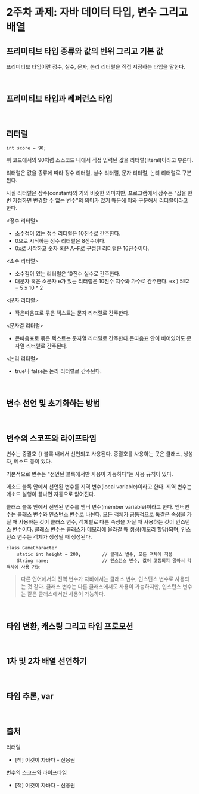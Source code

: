 # 2주차 과제: 자바 데이터 타입, 변수 그리고 배열

## 프리미티브 타입 종류와 값의 번위 그리고 기본 값

프리미티브 타입이란 정수, 실수, 문자, 논리 리터럴을 직접 저장하는 타입을 말한다. 

<br>

## 프리미티브 타입과 레퍼런스 타입

<br>

## 리터럴
```
int score = 90;
```

위 코드에서의 90처럼 소스코드 내에서 직접 입력된 값을 리터럴(literal)이라고 부른다. 

리터럴은 값을 종류에 따라 정수 리터럴, 실수 리터럴, 문자 리터럴, 논리 리터럴로 구분된다. 

사실 리터럴은 상수(constant)와 거의 비슷한 의미지만, 프로그램에서 상수는 "값을 한 번 지정하면 변경할 수 없는 변수"의 의미가 있기 때문에 이와 구분해서 리터럴이라고 한다. 

<정수 리터럴>
- 소수점이 없는 정수 리터럴은 10진수로 간주한다.
- 0으로 시작하는 정수 리터럴은 8진수이다.
- 0x로 시작하고 숫자 혹은 A~F로 구성된 리터럴은 16진수이다. 

<소수 리터럴>
- 소수점이 있는 리터럴은 10진수 실수로 간주한다. 
- 대문자 혹은 소문자 e가 있는 리터럴은 10진수 지수와 가수로 간주한다. ex ) 5E2 = 5 x 10 ^ 2

<문자 리터럴>
- 작은따옴표로 묶은 텍스트는 문자 리터럴로 간주한다. 

<문자열 리터럴>
- 큰따옴표로 묶은 텍스트는 문자열 리터럴로 간주한다.큰따옴표 안이 비어있어도 문자열 리터럴로 간주된다.

<논리 리터럴>
- true나 false는 논리 리터럴로 간주된다. 

<br>

## 변수 선언 및 초기화하는 방법

<br>

## 변수의 스코프와 라이프타임

변수는 중괄호 {} 블록 내에서 선언되고 사용된다. 중괄호를 사용하는 곳은 클래스, 생성자, 메소드 등이 있다. 

기본적으로 변수는 "선언된 블록에서만 사용이 가능하다"는 사용 규칙이 있다. 

메소드 블록 안에서 선언된 변수를 지역 변수(local variable)이라고 한다. 지역 변수는 메소드 실행이 끝나면 자동으로 없어진다. 

클래스 블록 안에서 선언된 변수를 멤버 변수(member variable)이라고 한다. 멤버변수는 클래스 변수와 인스턴스 변수로 나뉜다. 모든 객체가 공통적으로 똑같은 속성을 가질 때 사용하는 것이 클래스 변수, 객체별로 다른 속성을 가질 때 사용하는 것이 인스턴스 변수이다. 클래스 변수는 클래스가 메모리에 올라갈 때 생성(메모리 할당)되며, 인스턴스 변수는 객체가 생성될 때 생성된다. 
```
class GameCharacter
    static int height = 200;        // 클래스 변수, 모든 객체에 적용
    String name;                    // 인스턴스 변수, 값이 고정되지 않아서 각 객체에 사용 가능 
```

> 다른 언어에서의 전역 변수가 자바에서는 클래스 변수, 인스턴스 변수로 사용되는 것 같다. 클래스 변수는 다른 클래스에서도 사용이 가능하지만, 인스턴스 변수는 같은 클래스에서만 사용이 가능하다. 




<br>

## 타입 변환, 캐스팅 그리고 타입 프로모션

<br>

## 1차 및 2차 배열 선언하기 

<br>

## 타입 추론, var 

<br>

## 출처 

리터럴
- [책] 이것이 자바다 - 신용권 

변수의 스코프와 라이프타임
- [책] 이것이 자바다 - 신용권